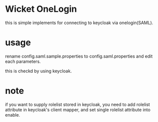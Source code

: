 # Wicket OneLogin
this is simple implements for connecting to keycloak via onelogin(SAML).

# usage
rename config.saml.sample.properties to config.saml.properties and edit each parameters.

this is checkd by using keycloak.

# note
if you want to supply rolelist stored in keycloak, you need to add rolelist attribute in keycloak's client mapper, and set single rolelist attribute into enable.
